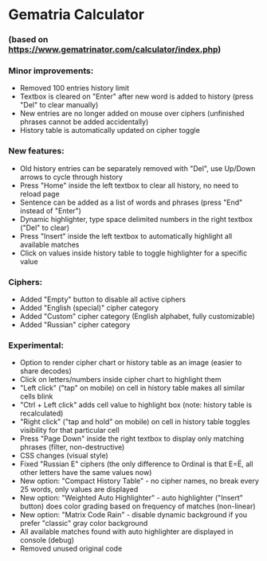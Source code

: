 # Gematria Calculator
### (based on https://www.gematrinator.com/calculator/index.php)

### Minor improvements:
- Removed 100 entries history limit
- Textbox is cleared on "Enter" after new word is added to history (press "Del" to clear manually)
- New entries are no longer added on mouse over ciphers (unfinished phrases cannot be added accidentally)
- History table is automatically updated on cipher toggle

### New features:
- Old history entries can be separately removed with "Del", use Up/Down arrows to cycle through history
- Press "Home" inside the left textbox to clear all history, no need to reload page
- Sentence can be added as a list of words and phrases (press "End" instead of "Enter")
- Dynamic highlighter, type space delimited numbers in the right textbox ("Del" to clear)
- Press "Insert" inside the left textbox to automatically highlight all available matches
- Click on values inside history table to toggle highlighter for a specific value

### Ciphers:
- Added "Empty" button to disable all active ciphers
- Added "English (special)" cipher category
- Added "Custom" cipher category (English alphabet, fully customizable)
- Added "Russian" cipher category

### Experimental:
- Option to render cipher chart or history table as an image (easier to share decodes)
- Click on letters/numbers inside cipher chart to highlight them
- "Left click" ("tap" on mobile) on cell in history table makes all similar cells blink
- "Ctrl + Left click" adds cell value to highlight box (note: history table is recalculated)
- "Right click" ("tap and hold" on mobile) on cell in history table toggles visibility for that particular cell
- Press "Page Down" inside the right textbox to display only matching phrases (filter, non-destructive)
- CSS changes (visual style)
- Fixed "Russian E" ciphers (the only difference to Ordinal is that Е=Ё, all other letters have the same values now)
- New option: "Compact History Table" - no cipher names, no break every 25 words, only values are displayed
- New option: "Weighted Auto Highlighter" - auto highlighter ("Insert" button) does color grading based on frequency of matches (non-linear)
- New option: "Matrix Code Rain" - disable dynamic background if you prefer "classic" gray color background
- All available matches found with auto highlighter are displayed in console (debug)
- Removed unused original code
